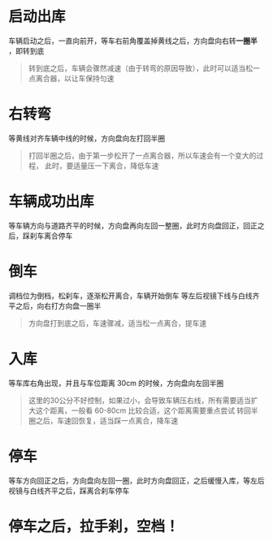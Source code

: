 # 启动出库
车辆启动之后，一直向前开，等车右前角覆盖掉黄线之后，方向盘向右转**一圈半** ，即转到底

> 转到底之后，车辆会骤然减速（由于转弯的原因导致），此时可以适当松一点离合器，以让车保持匀速

# 右转弯
等黄线对齐车辆中线的时候，方向盘向左打回半圈

> 打回半圈之后，由于第一步松开了一点离合器，所以车速会有一个变大的过程，
此时，要适量压一下离合，降低车速

# 车辆成功出库
等车辆方向与道路齐平的时候，方向盘再向左回一整圈，此时方向盘回正，回正之后，踩刹车离合停车

# 倒车
调档位为倒档，松刹车，逐渐松开离合，车辆开始倒车
等左后视镜下线与白线齐平之后，向右打方向盘一圈半
> 方向盘打到底之后，车速骤减，适当松一点离合，提车速

# 入库
等车库右角出现，并且与车位距离 30cm 的时候，方向盘向左回半圈
> 这里的30公分不好控制，如果过小，会导致车辆压右线，所有需要适当扩大这个距离，一般看 60-80cm 比较合适，这个距离需要重点尝试
> 转回半圈之后，车速回恢复，适当踩一点离合，降车速

# 停车
等车方向回正之后，方向盘向左回一圈，此时方向盘回正，之后缓慢入库，等左后视镜与白线齐平之后，踩离合刹车停车

# 停车之后，拉手刹，空档！